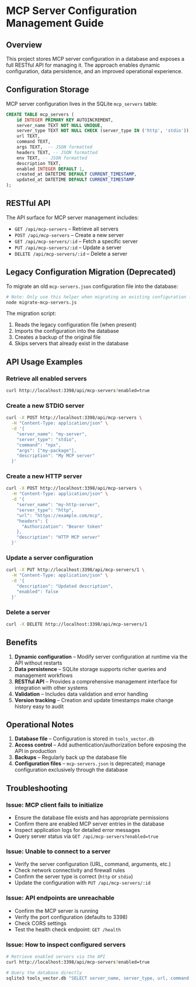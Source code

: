 # MCP Server Configuration Management Guide

## Overview

This project stores MCP server configuration in a database and exposes a full RESTful API for managing it. The approach enables dynamic configuration, data persistence, and an improved operational experience.

## Configuration Storage

MCP server configuration lives in the SQLite `mcp_servers` table:

```sql
CREATE TABLE mcp_servers (
    id INTEGER PRIMARY KEY AUTOINCREMENT,
    server_name TEXT NOT NULL UNIQUE,
    server_type TEXT NOT NULL CHECK (server_type IN ('http', 'stdio')),
    url TEXT,
    command TEXT,
    args TEXT,  -- JSON formatted
    headers TEXT, -- JSON formatted
    env TEXT, -- JSON formatted
    description TEXT,
    enabled INTEGER DEFAULT 1,
    created_at DATETIME DEFAULT CURRENT_TIMESTAMP,
    updated_at DATETIME DEFAULT CURRENT_TIMESTAMP
);
```

## RESTful API

The API surface for MCP server management includes:

- `GET /api/mcp-servers` – Retrieve all servers
- `POST /api/mcp-servers` – Create a new server
- `GET /api/mcp-servers/:id` – Fetch a specific server
- `PUT /api/mcp-servers/:id` – Update a server
- `DELETE /api/mcp-servers/:id` – Delete a server

## Legacy Configuration Migration (Deprecated)

To migrate an old `mcp-servers.json` configuration file into the database:

```bash
# Note: Only use this helper when migrating an existing configuration file.
node migrate-mcp-servers.js
```

The migration script:

1. Reads the legacy configuration file (when present)
2. Imports the configuration into the database
3. Creates a backup of the original file
4. Skips servers that already exist in the database

## API Usage Examples

### Retrieve all enabled servers
```bash
curl http://localhost:3398/api/mcp-servers?enabled=true
```

### Create a new STDIO server
```bash
curl -X POST http://localhost:3398/api/mcp-servers \
  -H "Content-Type: application/json" \
  -d '{
    "server_name": "my-server",
    "server_type": "stdio",
    "command": "npx",
    "args": ["my-package"],
    "description": "My MCP server"
  }'
```

### Create a new HTTP server
```bash
curl -X POST http://localhost:3398/api/mcp-servers \
  -H "Content-Type: application/json" \
  -d '{
    "server_name": "my-http-server",
    "server_type": "http",
    "url": "https://example.com/mcp",
    "headers": {
      "Authorization": "Bearer token"
    },
    "description": "HTTP MCP server"
  }'
```

### Update a server configuration
```bash
curl -X PUT http://localhost:3398/api/mcp-servers/1 \
  -H "Content-Type: application/json" \
  -d '{
    "description": "Updated description",
    "enabled": false
  }'
```

### Delete a server
```bash
curl -X DELETE http://localhost:3398/api/mcp-servers/1
```

## Benefits

1. **Dynamic configuration** – Modify server configuration at runtime via the API without restarts
2. **Data persistence** – SQLite storage supports richer queries and management workflows
3. **RESTful API** – Provides a comprehensive management interface for integration with other systems
4. **Validation** – Includes data validation and error handling
5. **Version tracking** – Creation and update timestamps make change history easy to audit

## Operational Notes

1. **Database file** – Configuration is stored in `tools_vector.db`
2. **Access control** – Add authentication/authorization before exposing the API in production
3. **Backups** – Regularly back up the database file
4. **Configuration files** – `mcp-servers.json` is deprecated; manage configuration exclusively through the database

## Troubleshooting

### Issue: MCP client fails to initialize
- Ensure the database file exists and has appropriate permissions
- Confirm there are enabled MCP server entries in the database
- Inspect application logs for detailed error messages
- Query server status via `GET /api/mcp-servers?enabled=true`

### Issue: Unable to connect to a server
- Verify the server configuration (URL, command, arguments, etc.)
- Check network connectivity and firewall rules
- Confirm the server type is correct (`http` or `stdio`)
- Update the configuration with `PUT /api/mcp-servers/:id`

### Issue: API endpoints are unreachable
- Confirm the MCP server is running
- Verify the port configuration (defaults to 3398)
- Check CORS settings
- Test the health check endpoint: `GET /health`

### Issue: How to inspect configured servers
```bash
# Retrieve enabled servers via the API
curl http://localhost:3398/api/mcp-servers?enabled=true

# Query the database directly
sqlite3 tools_vector.db "SELECT server_name, server_type, url, command FROM mcp_servers WHERE enabled = 1;"
```
